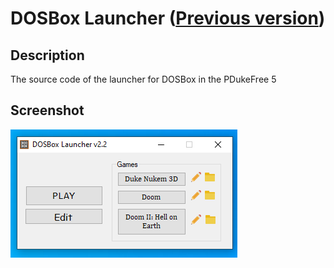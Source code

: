 # DOSBox Launcher ([Previous version](https://github.com/Zalexanninev15/dosbox-launcher))

## Description
The source code of the launcher for DOSBox in the PDukeFree 5

## Screenshot
![Screenshot](https://github.com/Zalexanninev15/dosbox-launcher-next/blob/master/Screenshot.png?raw=true)
